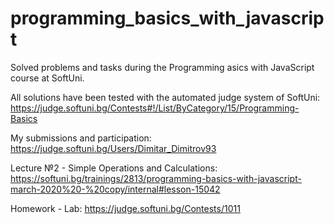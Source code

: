 # programming_basics_with_javascript
 Solved problems and tasks during the Programming asics with JavaScript course at SoftUni.

All solutions have been tested with the automated judge system of SoftUni:
 https://judge.softuni.bg/Contests#!/List/ByCategory/15/Programming-Basics

My submissions and participation:
 https://judge.softuni.bg/Users/Dimitar_Dimitrov93

Lecture №2 - Simple Operations and Calculations:
 https://softuni.bg/trainings/2813/programming-basics-with-javascript-march-2020%20-%20copy/internal#lesson-15042
 
 Homework - Lab:
 https://judge.softuni.bg/Contests/1011
